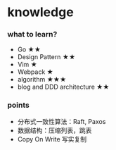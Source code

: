 # knowledge

### what to learn?

* Go  ★★
* Design Pattern ★★
* Vim ★
* Webpack ★
* algorithm   ★★★
* blog and DDD architecture ★★


### points
* 分布式一致性算法：Raft, Paxos
* 数据结构：压缩列表，跳表
* Copy On Write 写实复制
